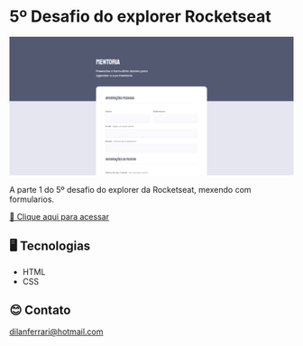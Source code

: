 #  5º Desafio do explorer Rocketseat  

![preview](./img/preview.png)

A parte 1 do 5º desafio do explorer da Rocketseat, mexendo com formularios.

[🔗 Clique aqui para acessar](https://dilanferrari.github.io/5-desafio-rocketseat-forms-1/)

## 🖥️ Tecnologias

- HTML
- CSS

## 😊 Contato

dilanferrari@hotmail.com
